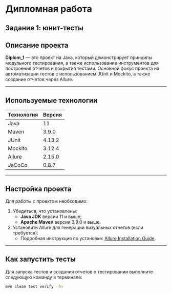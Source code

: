 # Дипломная работа

## Задание 1: юнит-тесты

## Описание проекта

**Diplom_1** — это проект на Java, который демонстрирует принципы модульного тестирования, а также использование
инструментов для построения отчетов и покрытия тестами. Основной фокус проекта на автоматизации тестов с использованием
JUnit и Mockito, а также создание отчетов через Allure.

---

## Используемые технологии

| Технология | Версия |
|------------|--------|
| Java       | 11     |
| Maven      | 3.9.0  |
| JUnit      | 4.13.2 |
| Mockito    | 3.12.4 |
| Allure     | 2.15.0 |
| JaCoCo     | 0.8.7  |

---

## Настройка проекта

Для работы с проектом необходимо:

1. Убедиться, что установлены:
    - **Java JDK** версии 11 и выше;
    - **Apache Maven** версии 3.9.0 и выше.
2. Установить Allure для генерации визуальных отчетов (если требуется):
    - Подробная инструкция по
      установке: [Allure Installation Guide](https://docs.qameta.io/allure/#_installing_a_commandline).

---

## Как запустить тесты

Для запуска тестов и создания отчетов о тестировании выполните следующую команду в терминале:

```bash
mvn clean test verify -fn 
```


